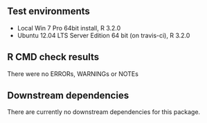 ## Test environments
* Local Win 7 Pro 64bit install, R 3.2.0
* Ubuntu 12.04 LTS Server Edition 64 bit (on travis-ci), R 3.2.0


## R CMD check results
There were no ERRORs, WARNINGs or NOTEs


## Downstream dependencies
There are currently no downstream dependencies for this package.